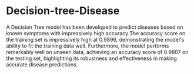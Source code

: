 # Decision-tree-Disease
A Decision Tree model has been developed to predict diseases based on known symptoms with impressively high accuracy
The accuracy score on the training set is impressively high at 0.9896, demonstrating the model's ability to fit the training data well. Furthermore, the model performs remarkably well on unseen data, achieving an accuracy score of 0.9807 on the testing set, highlighting its robustness and effectiveness in making accurate disease predictions.
